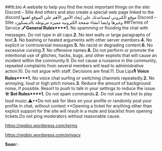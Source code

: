 ##Itt.bio 
A website to help you find the most important things on the site: Discord – Slite And others and also create a special web page linked to the discord موقع الكتروني لمساعدتك على إيجاد الأمور الأهم على الموقع اهمها Discord – Slite وغيرها وايضا انشاء صفحة الكترونية مميزة مربوطة بالديسكورد
##ITerms of Service
🖋️**General Rules****1.** No spamming or flooding the chat with messages. Do not type in all caps.**2.** No text walls or large paragraphs of text.**3.** No bashing or heated arguments with other server members.**4.** No explicit or controversial messages.**5.** No racist or degrading content.**6.** No excessive cursing.**7.** No offensive names.**8.** Do not perform or promote the intentional use of glitches, hacks, bugs, and other exploits that will cause an incident within the community.9. Do not cause a nuisance in the community, repeated complaints from several members will lead to administrative action.10. Do not argue with staff. Decisions are final.11. Dua Lipa🎙️ **Voice Rules****1.** No voice chat surfing or switching channels repeatedly.**2.** No annoying, loud or high pitch noises.**3.** Reduce the amount of background noise, if possible. Resort to push to talk in your settings to reduce the issue.🛠️ **Bot Rules****1.** Do not spam commands.**2.** Do not use the bot to play loud music.⚠️**Do not ask for likes on your profile or randomly post your profile in chat, without context.**Opening a ticket for anything other than explicit support for the site will result in a mute and blacklist from opening tickets.Do not ping moderators without reasonable cause.

https://repbio.wordpress.com/terms

https://repbio.wordpress.com/privacy

**Soon**✨
